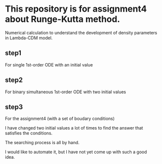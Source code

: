 # This repository is for assignment4 about Runge-Kutta method.
Numerical calculation to understand the development of density parameters in Lambda-CDM model.

## step1
For single 1st-order ODE with an initial value

## step2
For binary simultaneous 1st-order ODE with two initial values

## step3
For the assignment4 (with a set of boudary conditions)

I have changed two initial values a lot of times to find the answer that satisfies the conditions.

The searching process is all by hand.

I would like to automate it, but I have not yet come up with such a good idea.
